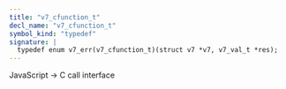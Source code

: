 ```yaml
---
title: "v7_cfunction_t"
decl_name: "v7_cfunction_t"
symbol_kind: "typedef"
signature: |
  typedef enum v7_err(v7_cfunction_t)(struct v7 *v7, v7_val_t *res);
---
```


JavaScript -> C call interface 

